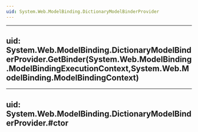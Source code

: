 ```yaml
---
uid: System.Web.ModelBinding.DictionaryModelBinderProvider
---
```


---
uid: System.Web.ModelBinding.DictionaryModelBinderProvider.GetBinder(System.Web.ModelBinding.ModelBindingExecutionContext,System.Web.ModelBinding.ModelBindingContext)
---

---
uid: System.Web.ModelBinding.DictionaryModelBinderProvider.#ctor
---
